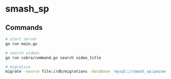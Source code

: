 # smash_sp
## Commands
```bash
# start server
go run main.go
```


```bash
# search videos
go run cobra/command.go search video_title
```

```bash
# migration
migrate -source file://db/migrations -database 'mysql://smash_sp:password@tcp(127.0.0.1:3306)/smash_sp' up
```
